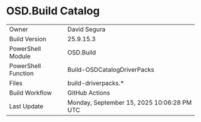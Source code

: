﻿# OSD.Build Catalog

| | |
|-|-|
| Owner | David Segura |
| Build Version | 25.9.15.3 |
| PowerShell Module | OSD.Build |
| PowerShell Function | Build-OSDCatalogDriverPacks |
| Files | build-driverpacks.* |
| Build Workflow | GitHub Actions |
| Last Update | Monday, September 15, 2025 10:06:28 PM UTC |
